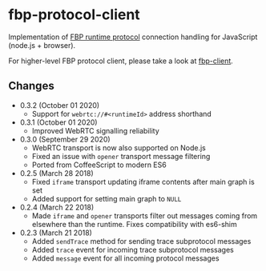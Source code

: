 # fbp-protocol-client

Implementation of [FBP runtime protocol](https://flowbased.github.io/fbp-protocol/)
connection handling for JavaScript (node.js + browser).

For higher-level FBP protocol client, please take a look at [fbp-client](https://github.com/flowbased/fbp-client).

Changes
-------

* 0.3.2 (October 01 2020)
  - Support for `webrtc://#<runtimeId>` address shorthand
* 0.3.1 (October 01 2020)
  - Improved WebRTC signalling reliability
* 0.3.0 (September 29 2020)
  - WebRTC transport is now also supported on Node.js
  - Fixed an issue with `opener` transport message filtering
  - Ported from CoffeeScript to modern ES6
* 0.2.5 (March 28 2018)
  - Fixed `iframe` transport updating iframe contents after main graph is set
  - Added support for setting main graph to `NULL`
* 0.2.4 (March 22 2018)
  - Made `iframe` and `opener` transports filter out messages coming from elsewhere than the runtime. Fixes compatibility with es6-shim
* 0.2.3 (March 21 2018)
  - Added `sendTrace` method for sending trace subprotocol messages
  - Added `trace` event for incoming trace subprotocol messages
  - Added `message` event for all incoming protocol messages
